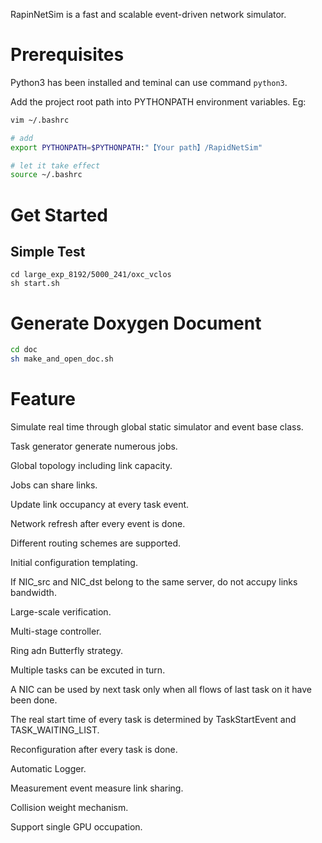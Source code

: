 RapinNetSim is a fast and scalable event-driven network simulator.


# Prerequisites
Python3 has been installed and teminal can use command `python3`.

Add the project root path into PYTHONPATH environment variables. Eg:
```bash
vim ~/.bashrc

# add
export PYTHONPATH=$PYTHONPATH:"【Your path】/RapidNetSim"

# let it take effect
source ~/.bashrc
```


# Get Started

## Simple Test
```
cd large_exp_8192/5000_241/oxc_vclos
sh start.sh
```

# Generate Doxygen Document
```sh
cd doc
sh make_and_open_doc.sh
```

# Feature
Simulate real time through global static simulator and event base class.

Task generator generate numerous jobs.

Global topology including link capacity.

Jobs can share links.

Update link occupancy at every task event.

Network refresh after every event is done.

Different routing schemes are supported.

Initial configuration templating.

If NIC_src and NIC_dst belong to the same server, do not accupy links bandwidth.

Large-scale verification.

Multi-stage controller.

Ring adn Butterfly strategy.

Multiple tasks can be excuted in turn.

A NIC can be used by next task only when all flows of last task on it have been done.

The real start time of every task is determined by TaskStartEvent and TASK_WAITING_LIST.

Reconfiguration after every task is done.

Automatic Logger.

Measurement event measure link sharing.

Collision weight mechanism.

Support single GPU occupation.
